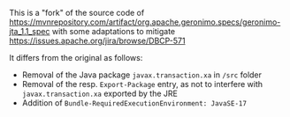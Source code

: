 This is a "fork" of the source code of <https://mvnrepository.com/artifact/org.apache.geronimo.specs/geronimo-jta_1.1_spec>
with some adaptations to mitigate <https://issues.apache.org/jira/browse/DBCP-571>

It differs from the original as follows:
* Removal of the Java package `javax.transaction.xa` in `/src` folder
* Removal of the resp. `Export-Package` entry, as not to interfere with `javax.transaction.xa` exported by the JRE
* Addition of `Bundle-RequiredExecutionEnvironment: JavaSE-17` 